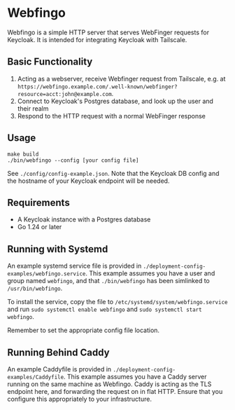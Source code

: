 # Webfingo

Webfingo is a simple HTTP server that serves WebFinger requests for Keycloak. It
is intended for integrating Keycloak with Tailscale.

## Basic Functionality

1. Acting as a webserver, receive Webfinger request from Tailscale, e.g. at
   `https://webfingo.example.com/.well-known/webfinger?resource=acct:john@example.com`.
2. Connect to Keycloak's Postgres database, and look up the user and their realm
3. Respond to the HTTP request with a normal WebFinger response

## Usage

```
make build
./bin/webfingo --config [your config file]
```

See `./config/config-example.json`. Note that the Keycloak DB config and the
hostname of your Keycloak endpoint will be needed.

## Requirements

- A Keycloak instance with a Postgres database
- Go 1.24 or later

## Running with Systemd

An example systemd service file is provided in
`./deployment-config-examples/webfingo.service`. This example assumes you have a
user and group named `webfingo`, and that `./bin/webfingo` has been simlinked to
`/usr/bin/webfingo`.

To install the service, copy the file to `/etc/systemd/system/webfingo.service`
and run `sudo systemctl enable webfingo` and `sudo systemctl start webfingo`.

Remember to set the appropriate config file location.

## Running Behind Caddy

An example Caddyfile is provided in `./deployment-config-examples/Caddyfile`.
This example assumes you have a Caddy server running on the same machine as
Webfingo. Caddy is acting as the TLS endpoint here, and forwarding the request
on in flat HTTP. Ensure that you configure this appropriately to your
infrastructure.
